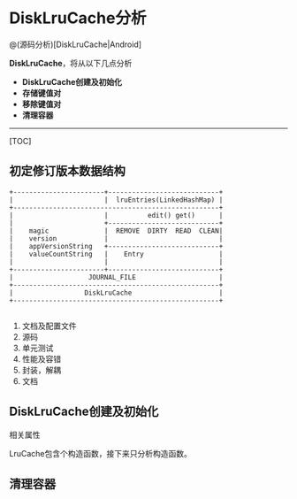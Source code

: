 # DiskLruCache分析

> 

@(源码分析)[DiskLruCache|Android]

**DiskLruCache**，将从以下几点分析

- **DiskLruCache创建及初始化**
- **存储键值对**
- **移除键值对**
- **清理容器**

---------------------

[TOC]
## 初定修订版本数据结构
```
+-----------------------+----------------------------+
|                       |  lruEntries(LinkedHashMap) |
+----------------------------------------------------+
|                       |          edit() get()      |
|                       +----------------------------+
|    magic              |  REMOVE  DIRTY  READ  CLEAN|
|    version            |                            |
|    appVersionString   +----------------------------+
|    valueCountString   |    Entry                   |
|                       |                            |
+-----------------------+----------------------------+
|                   JOURNAL_FILE                     |
+----------------------------------------------------+
|                  DiskLruCache                      |
+----------------------------------------------------+


```
1. 文档及配置文件
2. 源码
3. 单元测试
4. 性能及容错
5. 封装，解耦
6. 文档


## DiskLruCache创建及初始化
相关属性 

LruCache包含个构造函数，接下来只分析构造函数。  
## 清理容器 